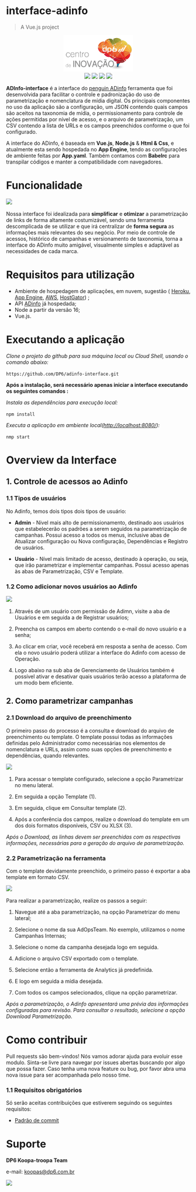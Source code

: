 # interface-adinfo

> A Vue.js project

<div align="center"> <img src="https://raw.githubusercontent.com/DP6/templates-centro-de-inovacoes/main/public/images/centro_de_inovacao_dp6.png" height="100px" /> </div> <div align="center"> <img src="https://img.shields.io/codacy/grade/6276f660577e41e0a7b7e4605c4f0434"> <img src="https://img.shields.io/codacy/coverage/6276f660577e41e0a7b7e4605c4f0434"> <img src="https://img.shields.io/github/issues/DP6/penguin-adinfo"> <img src="https://img.shields.io/github/license/DP6/penguin-adinfo"> </div>

  **ADInfo-interface** é a interface do [penguin ADinfo](https://github.com/DP6/adinfo-interface) ferramenta que foi desenvolvida para facilitar o controle e padronização do uso de parametrização e nomenclatura de mídia digital. Os principais componentes no uso da aplicação são a configuração, um JSON contendo quais campos são aceitos na taxonomia de mídia, o permissionamento para controle de ações permitidas por nível de acesso, e o arquivo de parametrização, um CSV contendo a lista de URLs e os campos preenchidos conforme o que foi configurado.

 A interface do ADinfo, é baseada em **Vue.js**, **Node.js** & **Html & Css**, e atualmente esta sendo hospedada no **App Engine**, tendo as configurações de ambiente feitas por **App.yaml**. Também contamos com **Babelrc** para transpilar códigos e manter a compatibilidade com navegadores.

# Funcionalidade

![](https://lh4.googleusercontent.com/HMY0_gjwrD_ysy5o73A76X_FlpaVyVVyIguCZdmgk4DJ_15dLs4_yilPItgmn-6iUETTSEzTZl4Fn3GzOs3K_5IBM7bUEd1wlNmgnAs8PE-uYrBgnVlta55-TNQW_c0XUP9YjuCSzsJTBDi-C2PBiSw)

 Nossa interface foi idealizada para **simplificar** e **otimizar** a parametrização de links de forma altamente costumizável, sendo uma ferramenta descomplicada de se utilizar e que irá centralizar de **forma segura** as informações mais relevantes do seu negócio.
Por meio de controle de acessos, histórico de campanhas e versionamento de taxonomia, torna a interface do ADinfo muito amigável, visualmente simples e adaptável as necessidades de cada marca.

# Requisitos para utilização

- Ambiente de hospedagem de aplicações, em nuvem, sugestão ( [Heroku](https://www.heroku.com/), [App Engine](https://cloud.google.com/appengine?utm_source=google&utm_medium=cpc&utm_campaign=latam-BR-all-pt-dr-SKWS-all-all-trial-e-dr-1011454-LUAC0008679&utm_content=text-ad-none-any-DEV_c-CRE_429626774325-ADGP_Hybrid%20%7C%20SKWS%20-%20EXA%20%7C%20Txt%20~%20Compute_App-Engine-KWID_43700040369789872-kwd-359982465286&utm_term=KW_app%20engine-ST_App%20Engine&gclid=Cj0KCQjw3eeXBhD7ARIsAHjssr_cyDm7Ya38V6I8-BcE6voMScPtjvVzlNVGBA6ojNy62oGmesxhBmIaAjHpEALw_wcB&gclsrc=aw.ds), [AWS](https://aws.amazon.com/pt/free/?all-free-tier.sort-by=item.additionalFields.SortRank&all-free-tier.sort-order=asc&awsf.Free%20Tier%20Types=*all&awsf.Free%20Tier%20Categories=categories#compute&trk=b6664494-006e-43c0-8c10-90b5933786ac&sc_channel=ps&sc_campaign=acquisition&sc_medium=ACQ-P%7CPS-GO%7CNon-Brand%7CDesktop%7CSU%7CCompute%7CSolution%7CBR%7CPT%7CText&s_kwcid=AL!4422!3!589951437530!p!!g!!servi%C3%A7o%20de%20hospedagem&ef_id=Cj0KCQjw3eeXBhD7ARIsAHjssr9WRQ-E-HQzwFNMMxch0__BsklfRKjyQe45XxILOpWR5Kvpr5nLpR8aAkuwEALw_wcB:G:s&s_kwcid=AL!4422!3!589951437530!p!!g!!servi%C3%A7o%20de%20hospedagem), [HostGator](https://www.hostgator.com.br/hospedagem-de-sites-seu-sucesso?gclid=Cj0KCQjw3eeXBhD7ARIsAHjssr9h3DR2TJb2qaPgLohH2Ba__U9d4g6VPuvHGQdpE3iVOnEm_exgLu4aAtJEEALw_wcB)) ;
- API [ADinfo](https://github.com/DP6/penguin-adinfo#instala%C3%A7%C3%A3o) já hospedada;
- Node a partir da versão 16;
- Vue.js.

# Executando a aplicação

*Clone o projeto do github para sua máquina local ou Cloud Shell, usando o comando abaixo:*

```https://github.com/DP6/adinfo-interface.git```

**Após a instalação, será necessário apenas iniciar a interface executando os seguintes comandos :**

*Instala as dependências para execução local:*

```npm install```

*Executa a aplicação em ambiente local(<http://localhost:8080/>):*

```nmp start```

# Overview da Interface

## 1. Controle de acessos ao Adinfo

### **1.1 Tipos de usuários**

No Adinfo, temos dois tipos dois tipos de usuário:

- **Admin** - Nivel mais alto de permissionamento, destinado aos usuários que estabelecerão os padrões a serem seguidos na parametrização de campanhas. Possui acesso a todos os menus, inclusive abas de Atualizar configuração ou Nova configuração, Dependências e Registro de usuários.

- **Usuário** - Nível mais limitado de acesso, destinado à operação, ou seja, que irão parametrizar e implementar campanhas. Possui acesso apenas às abas de Parametrização, CSV e Template.

### 1.2 Como adicionar novos usuários ao Adinfo

**![](https://lh4.googleusercontent.com/d5WKB29ZulGuVLJ4K4jixKZltp9bvFqT8WwYLvcBLDFvpxkhDnh4cif3n3YnOVEfMOf2DzeXwjYOPLvT4HDy3qM3pKq4gK78VN2Qhy8_Yydcq0fe2PiKGOfWhiVP_za0IiuLMtlZOcKpqCKfjybljSc)**

1. Através de um usuário com permissão de Adimn, visite a aba de Usuários e em seguida a de Registrar usuários;

2. Preencha os campos em aberto contendo o e-mail do novo usuário e a senha;

3. Ao clicar em criar, você receberá em resposta a senha de acesso. Com ela o novo usuário poderá utilizar a interface do Adinfo com acesso de Operação.

4. Logo abaixo na sub aba de Gerenciamento de Usuários também é possível ativar e desativar quais usuários terão acesso a plataforma de um modo bem eficiente.

## 2. Como parametrizar campanhas

### 2.1 **Download do arquivo de preenchimento**

O primeiro passo do processo é a consulta e download do arquivo de preenchimento ou template. O template possui todas as informações definidas pelo Administrador como necessárias nos elementos de nomenclatura e URLs, assim como suas opções de preenchimento e dependências, quando relevantes.

![](https://lh4.googleusercontent.com/63IHzxnijB35AAeFEVIf_IIy-JWaod0WR9C8ra7klCww9Vw1SuOEKok50yJxDNo-Siki8lTpSrKIXWSlTjwe77avvap1nL-rCUze9iu4NxKAZaJdpp19-tcVHsZfivh9vO0nACfvDJNlJWPoSWG-nGs)

1. Para acessar o template configurado, selecione a opção Parametrizar no menu lateral.

2. Em seguida a opção Template (1).

3. Em seguida, clique em Consultar template (2).

4. Após a conferência dos campos, realize o download do template em um dos dois formatos disponíveis, CSV ou XLSX (3).

*Após o Download, as linhas devem ser preenchidas com as respectivas informações, necessárias para a geração do arquivo de parametrização.*

### 2.2 Parametrização na ferramenta

Com o template devidamente preenchido, o primeiro passo é exportar a aba template em formato CSV.

![](https://lh4.googleusercontent.com/ZbMQAkBd6a7gciJHZn_iMuqdlA8KkXMBNoQyHC7n757Hnw0s01LtR_oHBKQCfVfa0lDfPUZLthVQ5XLRC7UeumwSQQSBZzBVCQbQb8znKog_4m6oXcyozZK4rNV5kM4nXkWZbQtmG1OwrwLWKDVV_mc)

Para realizar a parametrização, realize os passos a seguir:

1. Navegue até a aba parametrização, na opção Parametrizar do menu lateral;

2. Selecione o nome da sua AdOpsTeam. No exemplo, utilizamos o nome Campanhas Internas;

3. Selecione o nome da campanha desejada logo em seguida.

4. Adicione o arquivo CSV exportado com o template.

5. Selecione então a ferramenta de Analytics já predefinida.

6. E logo em seguida a mídia desejada.

7. Com todos os campos selecionados, clique na opção parametrizar.

*Após a parametrização, o Adinfo apresentará uma prévia das informações configuradas para revisão. Para consultar o resultado, selecione a opção Download Parametrização.*

# Como contribuir

Pull requests são bem-vindos! Nós vamos adorar ajuda para evoluir esse modulo. Sinta-se livre para navegar por issues abertas buscando por algo que possa fazer. Caso tenha uma nova feature ou bug, por favor abra uma nova issue para ser acompanhada pelo nosso time.

### 1.1 Requisitos obrigatórios

  Só serão aceitas contribuições que estiverem seguindo os seguintes requisitos:

- [Padrão de commit](https://www.conventionalcommits.org/en/v1.0.0/)

# Suporte

**DP6 Koopa-troopa Team**

e-mail: [koopas@dp6.com.br](mailto:koopas@dp6.com.br)

 <img src="https://raw.githubusercontent.com/DP6/templates-centro-de-inovacoes/main/public/images/koopa.png" height="100" />
